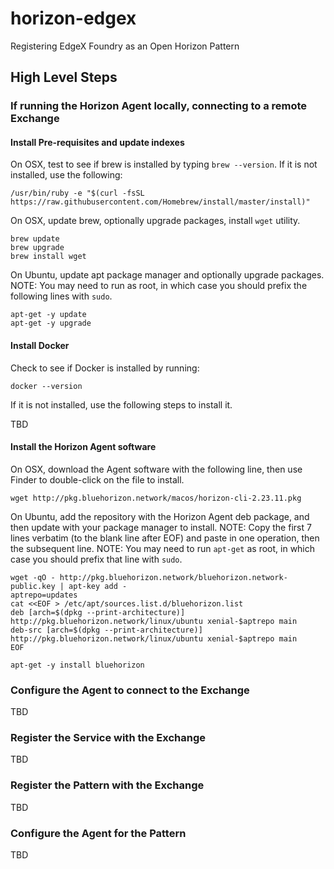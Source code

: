 # horizon-edgex
Registering EdgeX Foundry as an Open Horizon Pattern

## High Level Steps

### If running the Horizon Agent locally, connecting to a remote Exchange

#### Install Pre-requisites and update indexes

On OSX, test to see if brew is installed by typing `brew --version`.  If it is not installed, use the following:

```
/usr/bin/ruby -e "$(curl -fsSL https://raw.githubusercontent.com/Homebrew/install/master/install)"
```

On OSX, update brew, optionally upgrade packages, install `wget` utility.

```
brew update
brew upgrade
brew install wget
```

On Ubuntu, update apt package manager and optionally upgrade packages.
NOTE: You may need to run as root, in which case you should prefix the following lines with `sudo`.

```
apt-get -y update
apt-get -y upgrade
```

#### Install Docker

Check to see if Docker is installed by running:

```
docker --version
```

If it is not installed, use the following steps to install it.

TBD


#### Install the Horizon Agent software

On OSX, download the Agent software with the following line, then use Finder to double-click on the file to install.

```
wget http://pkg.bluehorizon.network/macos/horizon-cli-2.23.11.pkg
```

On Ubuntu, add the repository with the Horizon Agent deb package, and then update with your package manager to install.
NOTE: Copy the first 7 lines verbatim (to the blank line after EOF) and paste in one operation, then the subsequent line.
NOTE: You may need to run `apt-get` as root, in which case you should prefix that line with `sudo`.

```
wget -qO - http://pkg.bluehorizon.network/bluehorizon.network-public.key | apt-key add -
aptrepo=updates
cat <<EOF > /etc/apt/sources.list.d/bluehorizon.list
deb [arch=$(dpkg --print-architecture)] http://pkg.bluehorizon.network/linux/ubuntu xenial-$aptrepo main
deb-src [arch=$(dpkg --print-architecture)] http://pkg.bluehorizon.network/linux/ubuntu xenial-$aptrepo main
EOF

apt-get -y install bluehorizon
```

### Configure the Agent to connect to the Exchange

TBD

### Register the Service with the Exchange

TBD

### Register the Pattern with the Exchange

TBD

### Configure the Agent for the Pattern

TBD
